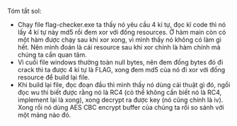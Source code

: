 Tóm tắt sol: 
- Chạy file flag-checker.exe ta thấy nó yêu cầu 4 kí tự, đọc kĩ code thì nó lấy 4 kí tự này md5 rồi đem xor với đống resources. Ở hàm main còn có một hàm được chạy sau khi xor xong, vì mình thấy nó không có làm gì hết. Nên mình đoán là cái resource sau khi xor chính là hàm chính mà chúng ta cần quan tâm.
- Vì cuối file windows thường toàn null bytes, nên đem đống bytes đó đi crack thì ta được 4 kí tự là FLAG, xong đem md5 của nó đi xor với đống resource để build lại file.
- Khi build lại file, đọc đoạn đầu thì mình thấy nó dùng cái thuật gì đó, ngồi đọc wu thì biết được rằng nó là RC4 (có thể không cần biết nó là RC4, implement lại là xong), xong decrypt ra được key (nó cũng chính là iv). Xong rồi nó dùng AES CBC encrypt buffer của chúng ta rồi so sánh với một mảng nào đó.
